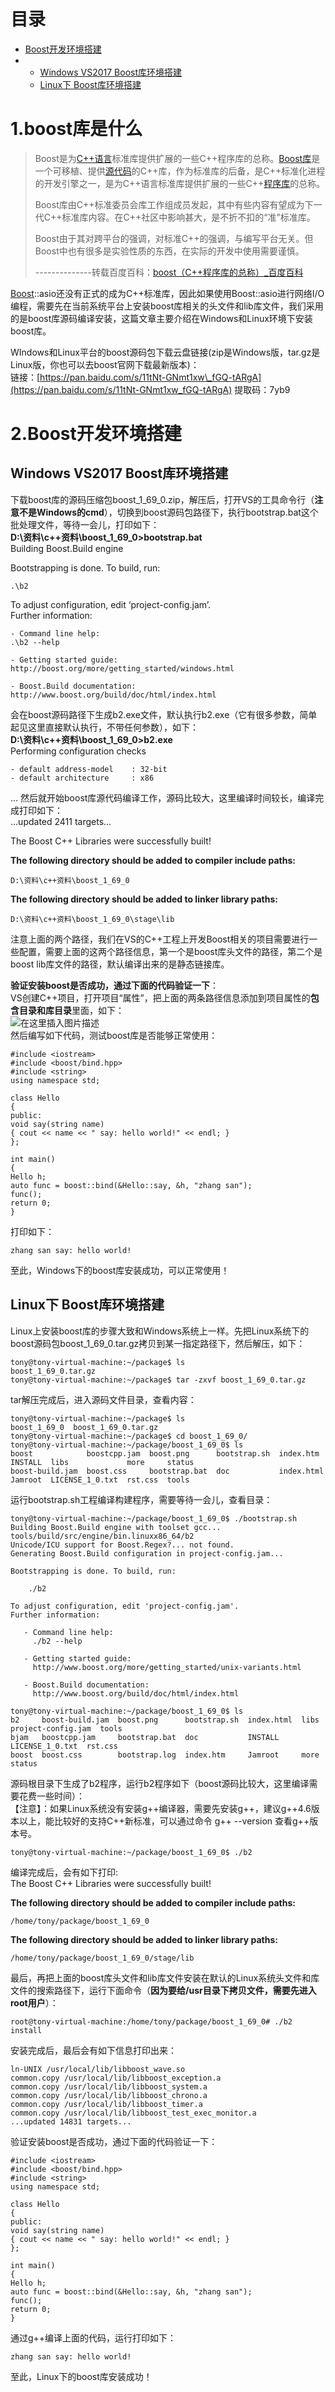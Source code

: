 # 目录

-   [Boost开发环境搭建](https://blog.csdn.net/QIANGWEIYUAN/article/details/88792874#Boost_8)
-   -   [Windows VS2017 Boost库环境搭建](https://blog.csdn.net/QIANGWEIYUAN/article/details/88792874#Windows_VS2017_Boost_9)
    -   [Linux下 Boost库环境搭建](https://blog.csdn.net/QIANGWEIYUAN/article/details/88792874#Linux_Boost_83)

# 1.boost库是什么

> Boost是为[C++语言](https://baike.baidu.com/item/C%2B%2B%E8%AF%AD%E8%A8%80/4102088 "C++语言")标准库提供扩展的一些C++程序库的总称。[Boost库](https://baike.baidu.com/item/Boost%E5%BA%93/10671694 "Boost库")是一个可移植、提供[源代码](https://baike.baidu.com/item/%E6%BA%90%E4%BB%A3%E7%A0%81 "源代码")的C++库，作为标准库的后备，是C++标准化进程的开发引擎之一，是为C++语言标准库提供扩展的一些C++[程序库](https://baike.baidu.com/item/%E7%A8%8B%E5%BA%8F%E5%BA%93/7662317 "程序库")的总称。
>
> Boost库由C++标准委员会库工作组成员发起，其中有些内容有望成为下一代C++标准库内容。在C++社区中影响甚大，是不折不扣的“准”标准库。
>
> Boost由于其对跨平台的强调，对标准C++的强调，与编写平台无关。但Boost中也有很多是实验性质的东西，在实际的开发中使用需要谨慎。
>
> \--------------转载百度百科：[boost（C++程序库的总称）\_百度百科](https://baike.baidu.com/item/boost/69144 "boost（C++程序库的总称）_百度百科")

[Boost](https://so.csdn.net/so/search?q=Boost&spm=1001.2101.3001.7020)::asio还没有正式的成为C++标准库，因此如果使用Boost::asio进行网络I/O编程，需要先在当前系统平台上安装boost库相关的头文件和lib库文件，我们采用的是boost库源码编译安装，这篇文章主要介绍在Windows和Linux环境下安装boost库。

WIndows和Linux平台的boost源码包下载云盘链接(zip是Windows版，tar.gz是Linux版，你也可以去boost官网下载最新版本)：  
链接：[https://pan.baidu.com/s/11tNt-GNmt1xw\_fGQ-tARgA](https://pan.baidu.com/s/11tNt-GNmt1xw_fGQ-tARgA) 提取码：7yb9

# 2.Boost开发环境搭建

## Windows VS2017 Boost库环境搭建

下载boost库的源码压缩包boost\_1\_69\_0.zip，解压后，打开VS的工具命令行（**注意不是Windows的cmd**），切换到boost源码包路径下，执行bootstrap.bat这个批处理文件，等待一会儿，打印如下：  
**D:\\资料\\c++资料\\boost\_1\_69\_0>bootstrap.bat**  
Building Boost.Build engine

Bootstrapping is done. To build, run:

```
.\b2
```

To adjust configuration, edit ‘project-config.jam’.  
Further information:

```
- Command line help:
.\b2 --help

- Getting started guide:
http://boost.org/more/getting_started/windows.html

- Boost.Build documentation:
http://www.boost.org/build/doc/html/index.html
```

会在boost源码路径下生成b2.exe文件，默认执行b2.exe（它有很多参数，简单起见这里直接默认执行，不带任何参数），如下：  
**D:\\资料\\c++资料\\boost\_1\_69\_0>b2.exe**  
Performing configuration checks

```
- default address-model    : 32-bit
- default architecture     : x86
```

… 然后就开始boost库源代码编译工作，源码比较大，这里编译时间较长，编译完成打印如下：  
…updated 2411 targets…

The Boost C++ Libraries were successfully built!

**The following directory should be added to compiler include paths:**

```
D:\资料\c++资料\boost_1_69_0
```

**The following directory should be added to linker library paths:**

```
D:\资料\c++资料\boost_1_69_0\stage\lib
```

注意上面的两个路径，我们在VS的C++工程上开发Boost相关的项目需要进行一些配置，需要上面的这两个路径信息，第一个是boost库头文件的路径，第二个是boost lib库文件的路径，默认编译出来的是静态链接库。

**验证安装boost是否成功，通过下面的代码验证一下**：  
VS创建C++项目，打开项目“属性”，把上面的两条路径信息添加到项目属性的**包含目录和库目录**里面，如下：  
![在这里插入图片描述](image/watermark,type_ZmFuZ3poZW5naGVpdGk,shadow_10,text_aHR0cHM6Ly9ibG9nLmNzZG4ubmV0L1FJQU5HV0VJWVVBTg==,size_16,color_FFFFFF,t_70.png)  
然后编写如下代码，测试boost库是否能够正常使用：

```
#include <iostream>
#include <boost/bind.hpp>
#include <string>
using namespace std;

class Hello
{
public:
void say(string name) 
{ cout << name << " say: hello world!" << endl; }
};

int main()
{
Hello h;
auto func = boost::bind(&Hello::say, &h, "zhang san");
func();
return 0;
}
```

打印如下：

```
zhang san say: hello world!
```

至此，Windows下的boost库安装成功，可以正常使用！

## Linux下 Boost库环境搭建

Linux上安装boost库的步骤大致和Windows系统上一样。先把Linux系统下的boost源码包boost\_1\_69\_0.tar.gz拷贝到某一指定路径下，然后解压，如下：

```
tony@tony-virtual-machine:~/package$ ls
boost_1_69_0.tar.gz
tony@tony-virtual-machine:~/package$ tar -zxvf boost_1_69_0.tar.gz 
```

tar解压完成后，进入源码文件目录，查看内容：

```
tony@tony-virtual-machine:~/package$ ls
boost_1_69_0  boost_1_69_0.tar.gz
tony@tony-virtual-machine:~/package$ cd boost_1_69_0/
tony@tony-virtual-machine:~/package/boost_1_69_0$ ls
boost            boostcpp.jam  boost.png      bootstrap.sh  index.htm   INSTALL  libs             more     status
boost-build.jam  boost.css     bootstrap.bat  doc           index.html  Jamroot  LICENSE_1_0.txt  rst.css  tools

```

运行bootstrap.sh工程编译构建程序，需要等待一会儿，查看目录：

```
tony@tony-virtual-machine:~/package/boost_1_69_0$ ./bootstrap.sh 
Building Boost.Build engine with toolset gcc... tools/build/src/engine/bin.linuxx86_64/b2
Unicode/ICU support for Boost.Regex?... not found.
Generating Boost.Build configuration in project-config.jam...

Bootstrapping is done. To build, run:

    ./b2
    
To adjust configuration, edit 'project-config.jam'.
Further information:

   - Command line help:
     ./b2 --help
     
   - Getting started guide: 
     http://www.boost.org/more/getting_started/unix-variants.html
     
   - Boost.Build documentation:
     http://www.boost.org/build/doc/html/index.html

tony@tony-virtual-machine:~/package/boost_1_69_0$ ls
b2     boost-build.jam  boost.png      bootstrap.sh  index.html  libs             project-config.jam  tools
bjam   boostcpp.jam     bootstrap.bat  doc           INSTALL     LICENSE_1_0.txt  rst.css
boost  boost.css        bootstrap.log  index.htm     Jamroot     more             status

```

源码根目录下生成了b2程序，运行b2程序如下（boost源码比较大，这里编译需要花费一些时间）：  
【注意】：如果Linux系统没有安装g++编译器，需要先安装g++，建议g++4.6版本以上，能比较好的支持C++新标准，可以通过命令 g++ --version 查看g++版本号。

```
tony@tony-virtual-machine:~/package/boost_1_69_0$ ./b2
```

编译完成后，会有如下打印:  
The Boost C++ Libraries were successfully built!

**The following directory should be added to compiler include paths:**

```
/home/tony/package/boost_1_69_0
```

**The following directory should be added to linker library paths:**

```
/home/tony/package/boost_1_69_0/stage/lib
```

最后，再把上面的boost库头文件和lib库文件安装在默认的Linux系统头文件和库文件的搜索路径下，运行下面命令（**因为要给/usr目录下拷贝文件，需要先进入root用户**）：

```
root@tony-virtual-machine:/home/tony/package/boost_1_69_0# ./b2 install
```

安装完成后，最后会有如下信息打印出来：

```
ln-UNIX /usr/local/lib/libboost_wave.so
common.copy /usr/local/lib/libboost_exception.a
common.copy /usr/local/lib/libboost_system.a
common.copy /usr/local/lib/libboost_chrono.a
common.copy /usr/local/lib/libboost_timer.a
common.copy /usr/local/lib/libboost_test_exec_monitor.a
...updated 14831 targets...

```

验证安装boost是否成功，通过下面的代码验证一下：

```
#include <iostream>
#include <boost/bind.hpp>
#include <string>
using namespace std;

class Hello
{
public:
void say(string name) 
{ cout << name << " say: hello world!" << endl; }
};

int main()
{
Hello h;
auto func = boost::bind(&Hello::say, &h, "zhang san");
func();
return 0;
}
```

通过g++编译上面的代码，运行打印如下：

```
zhang san say: hello world!
```

至此，Linux下的boost库安装成功！